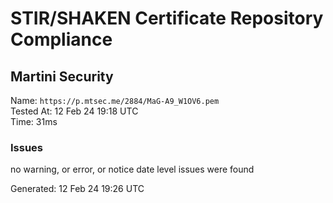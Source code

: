 # STIR/SHAKEN Certificate Repository Compliance

## Martini Security

Name: `https://p.mtsec.me/2884/MaG-A9_W1OV6.pem`\
Tested At: 12 Feb 24 19:18 UTC\
Time: 31ms

### Issues

no warning, or error, or notice date level issues were found

Generated: 12 Feb 24 19:26 UTC